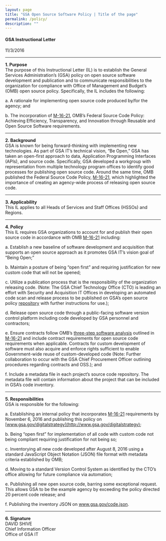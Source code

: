 ```yaml
---
layout: page
title: "GSA Open Source Software Policy | Title of the page"
permalink: /policy/
description: ""
---
```


#### GSA Instructional Letter
11/3/2016

---

**1. Purpose**  
The purpose of this Instructional Letter (IL) is to establish the General Services Administration’s (GSA) policy on open source software development and publication and to communicate responsibilities to the organization for compliance with Office of Management and Budget’s (OMB) open source policy.  Specifically, the IL includes the following:

a.  A rationale for implementing open source code produced by/for the agency; and

b.  The incorporation of [M-16-21](https://www.whitehouse.gov/sites/default/files/omb/memoranda/2016/m_16_21.pdf), OMB’s Federal Source Code Policy:  Achieving Efficiency, Transparency, and Innovation through Reusable and Open Source Software requirements.

---

**2. Background**  
GSA is known for being forward-thinking with implementing new technologies.  As part of GSA IT’s technical vision, “Be Open,” GSA has taken an open-first approach to data, Application Programming Interfaces (APIs), and source code.  Specifically, GSA developed a workgroup with representation from multiple technology program offices to identify good processes for publishing open source code.  Around the same time, OMB published the Federal Source Code Policy, [M-16-21](https://www.whitehouse.gov/sites/default/files/omb/memoranda/2016/m_16_21.pdf), which highlighted the importance of creating an agency-wide process of releasing open source code.  

---

**3. Applicability**  
This IL applies to all Heads of Services and Staff Offices (HSSOs) and Regions.

---

**4. Policy**  
This IL requires GSA organizations to account for and publish their open source code in accordance with OMB [M-16-21](https://www.whitehouse.gov/sites/default/files/omb/memoranda/2016/m_16_21.pdf) including:

a. Establish a new baseline of software development and acquisition that supports an open source approach as it promotes GSA IT’s vision goal of “Being Open;”

b. Maintain a posture of being “open first” and requiring justification for new custom code that will not be opened;

c. Utilize a publication process that is the responsibility of the organization releasing code.  (Note: The GSA Chief Technology Office (CTO) is leading an effort with Security and Acquisition IT Offices in developing an automated code scan and release process to be published on GSA’s open source policy [repository](https://github.com/GSA/GSAOpenSourcePolicy) with further instructions for use.);

d. Release open source code through a public-facing software version control platform including code developed by GSA personnel and contractors;

e. Ensure contracts follow OMB’s [three-step software analysis](https://sourcecode.cio.gov/Three-Step-Software-Solutions-Analysis/) outlined in [M-16-21](https://www.whitehouse.gov/sites/default/files/omb/memoranda/2016/m_16_21.pdf) and include contract requirements for open source code requirements when applicable. Contracts for custom development of software must also acquire and enforce rights sufficient to enable Government-wide reuse of custom-developed code (Note: Further collaboration to occur with the GSA Chief Procurement Officer outlining procedures regarding contracts and OSS.); and

f. Include a metadata file in each project’s source code repository.  The metadata file will contain information about the project that can be included in GSA’s code inventory.

---

**5. Responsibilities**  
GSA is responsible for the following:

a. Establishing an internal policy that incorporates [M-16-21](https://www.whitehouse.gov/sites/default/files/omb/memoranda/2016/m_16_21.pdf) requirements by November 6, 2016 and publishing this policy on [www.gsa.gov/digitalstrategy](http://www.gsa.gov/digitalstrategy);

b. Being “open first” for implementation of all code with custom code not being compliant requiring justification for not being so;

c. Inventorying all new code developed after August 8, 2016 using a standard JavaScript Object Notation (JSON) file format with metadata criteria established by OMB;

d. Moving to a standard Version Control System as identified by the CTO’s office allowing for future compliance via automation;

e. Publishing all new open source code, barring some exceptional request.  This allows GSA to be the example agency by exceeding the policy directed 20 percent code release; and

f. Publishing the inventory JSON on www.gsa.gov/code.json.

---

**6. Signature**  
	DAVID SHIVE  
	Chief Information Officer  
	Office of GSA IT 
